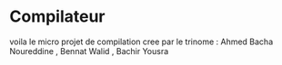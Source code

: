 # Compilateur
voila le micro projet de compilation cree par le trinome : Ahmed Bacha Noureddine , Bennat Walid , Bachir Yousra
